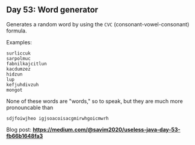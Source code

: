 ## Day 53: Word generator
Generates a random word by using the `CVC` (consonant-vowel-consonant) formula.

Examples:
```text
surliccuk
sarpolmuc
fabnilkajcitlun
kacdumzez
hidzun
lup
kefjuhdivzuh
mongot
```
None of these words are "words," so to speak, but they are much more pronouncable than
```text
sdjfoiwjheo igjsoacoisacgmirwhgoicmwrh
```
Blog post: **<https://medium.com/@savim2020/useless-java-day-53-fb66b1648fa3>**
